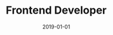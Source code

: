 ---
title: "Frontend Developer"
company: "EventForce Retail"
employment: "Contractor"
date: 2019-01-01
highlights: [
  'Developed Progressive Web Application (PWA) using React.',
  'Created GeoFence for the app in collaboration with the backend developer.',
  'Covered application with unit tests (Jest) and E2E tests (Cypress).',
  'Created UI library based on Material UI.',
  'Documented React components with Storybook.',
  'Build CI/CD pipeline with GitHub Actions.',
  'Configured detailed error monitoring using Sentry.'
]
skills: ['React', 'Redux', 'PWA', 'Jest', 'Storybook', 'Cypress', 'CI/CD', 'GraphQL', 'Sentry', 'Syncfusion']
---